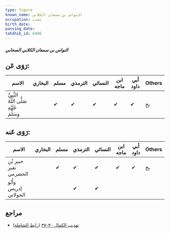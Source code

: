 ```yaml
---
type: figure
known_name: النواس بن سمعان الكلابي
occupation: محدث
birth_date:
passing_date:
tahdhib_id: 6486
---
```

##### النواس بن سمعان الكلابي الصحابي

## رَوَى عَن:
| الاسم                                       | البخاري | مسلم | الترمذي | النسائي | ابن ماجه | أبي داود | Others |
| ------------------------------------------- | ------- | ---- | ------- | ------- | -------- | -------- | ------ |
| النَّبِيِّ صَلَّى اللَّهُ عَلَيْهِ وسَلَّمَ |         | ✔    | ✔       | ✔       | ✔        | ✔        | بخ     |
## رَوَى عَنه:
| الاسم                 | البخاري | مسلم | الترمذي | النسائي | ابن ماجه | أبي داود | Others |
| --------------------- | ------- | ---- | ------- | ------- | -------- | -------- | ------ |
| جبير بْن نفير الحضرمي |         | ✔    | ✔       | ✔       | ✔        | ✔        | بخ     |
| وأَبُو إدريس الخولاني |         |      | ✔       | ✔       |          |          |        |
## مراجع
- [تهذيب الكمال ٣٠-٣٧](obsidian://open?vault=Tahdhib-al-Kamal&file=Figures/٦٤٨٦-النواس%20بن%20سمعان%20الكلابي%20الصحابي) ([رابط الشاملة](https://shamela.ws/book/3722/16103))